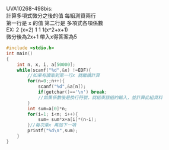 UVA10268-498bis:  
計算多項式微分之後的值 每組測資兩行  
第一行是 x 的值 第二行是 多項式各項係數  
EX: 2 (x=2) 1 1 1(x^2+x+1)  
微分後為2x+1 帶入x得答案為5  
```C
#include <stdio.h>
int main()
{
	int n, x, i, a[50000];
	while(scanf("%d",&x) !=EOF){
		//如果有讀取到第一行x 就繼續計算
		for(n=0;;n++){
			scanf("%d",&a[n]);
			if(getchar()=='\n') break;
			//如果係數後是換行符號，就結束該組的輸入，並計算此組資料
		}
		int sum=a[0]*n;
		for(i=1; i<n; i++){
			sum= sum*x+a[i]*(n-i);
		}//每次乘x 再加下一項
		printf("%d\n",sum);
	}
}
```
